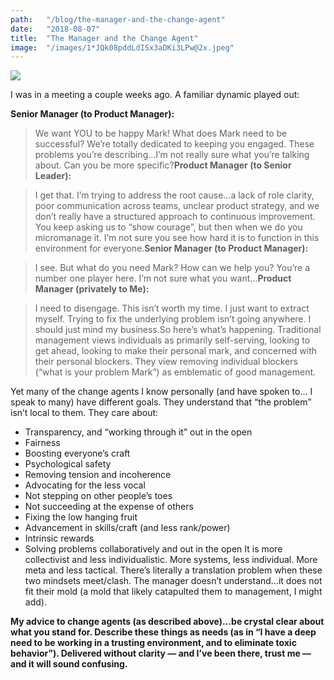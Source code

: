 ```yaml
---
path:	"/blog/the-manager-and-the-change-agent"
date:	"2018-08-07"
title:	"The Manager and the Change Agent"
image:	"/images/1*JQk08pddLdISx3aDKi3LPw@2x.jpeg"
---
```


![](/images/1*JQk08pddLdISx3aDKi3LPw@2x.jpeg)

I was in a meeting a couple weeks ago. A familiar dynamic played out:

**Senior Manager (to Product Manager):**


> We want YOU to be happy Mark! What does Mark need to be successful? We’re totally dedicated to keeping you engaged. These problems you’re describing…I’m not really sure what you’re talking about. Can you be more specific?**Product Manager (to Senior Leader):**


> I get that. I’m trying to address the root cause…a lack of role clarity, poor communication across teams, unclear product strategy, and we don’t really have a structured approach to continuous improvement. You keep asking us to “show courage”, but then when we do you micromanage it. I’m not sure you see how hard it is to function in this environment for everyone.**Senior Manager (to Product Manager):**


> I see. But what do you need Mark? How can we help you? You’re a number one player here. I’m not sure what you want…**Product Manager (privately to Me):**


> I need to disengage. This isn’t worth my time. I just want to extract myself. Trying to fix the underlying problem isn’t going anywhere. I should just mind my business.So here’s what’s happening. Traditional management views individuals as primarily self-serving, looking to get ahead, looking to make their personal mark, and concerned with their personal blockers. They view removing individual blockers (“what is your problem Mark”) as emblematic of good management.

Yet many of the change agents I know personally (and have spoken to… I speak to many) have different goals. They understand that “the problem” isn’t local to them. They care about:

* Transparency, and “working through it” out in the open
* Fairness
* Boosting everyone’s craft
* Psychological safety
* Removing tension and incoherence
* Advocating for the less vocal
* Not stepping on other people’s toes
* Not succeeding at the expense of others
* Fixing the low hanging fruit
* Advancement in skills/craft (and less rank/power)
* Intrinsic rewards
* Solving problems collaboratively and out in the open
It is more collectivist and less individualistic. More systems, less individual. More meta and less tactical. There’s literally a translation problem when these two mindsets meet/clash. The manager doesn’t understand…it does not fit their mold (a mold that likely catapulted them to management, I might add).

**My advice to change agents (as described above)…be crystal clear about what you stand for. Describe these things as needs (as in “I have a deep need to be working in a trusting environment, and to eliminate toxic behavior”). Delivered without clarity — and I’ve been there, trust me — and it will sound confusing.**


